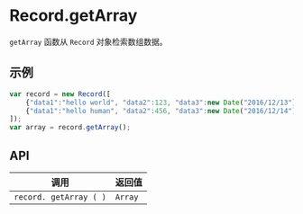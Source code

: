 # Record.getArray

`getArray` 函数从 `Record` 对象检索数组数据。

## 示例

```javascript
var record = new Record([
    {"data1":"hello world", "data2":123, "data3":new Date("2016/12/13") },
    {"data1":"hello human", "data2":456, "data3":new Date("2016/12/14") }
]);
var array = record.getArray();
```

## API

| 调用 | 返回值 |
|---|---|
| `record. getArray ( )` | `Array` |
